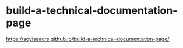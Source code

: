 # build-a-technical-documentation-page
https://soyisaacrs.github.io/build-a-technical-documentation-page/
